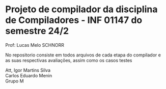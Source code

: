 # Projeto de compilador da disciplina de Compiladores - INF 01147 do semestre 24/2
Prof: Lucas Melo SCHNORR

No repositorio consiste em todos arquivos de cada etapa do compilador e as suas respectivas avaliações, assim como os casos testes  

Att, Igor Martins Silva  \
    Carlos Eduardo Menin  \
    Grupo M
